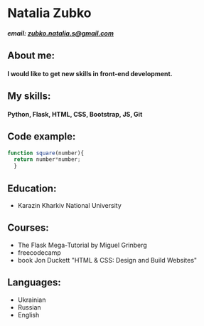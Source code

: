 # Natalia Zubko
##### email: zubko.natalia.s@gmail.com
## About me: 
#### I would like to get new skills in front-end development. 
## My skills:
#### Python, Flask, HTML, CSS, Bootstrap, JS, Git
## Code example:
```javascript
function square(number){
  return number*number;
  }
```
## Education:
* Karazin Kharkiv National University
## Courses:
* The Flask Mega-Tutorial by Miguel Grinberg
* freecodecamp
* book Jon Duckett "HTML & CSS: Design and Build Websites" 
## Languages:
* Ukrainian
* Russian
* English

